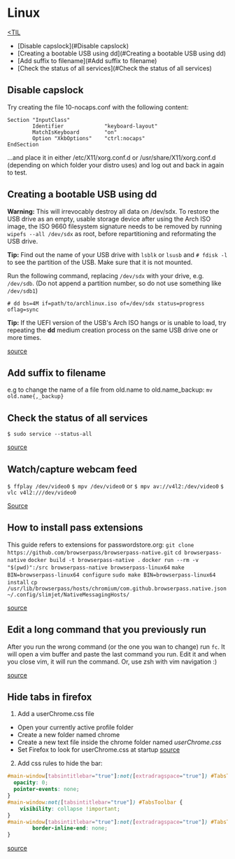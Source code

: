 # Linux
[<TIL](Programming.md)
- [Disable capslock](#Disable capslock)
- [Creating a bootable USB using dd](#Creating a bootable USB using dd)
- [Add suffix to filename](#Add suffix to filename)
- [Check the status of all services](#Check the status of all services)

## Disable capslock
Try creating the file 10-nocaps.conf with the following content:

```
Section "InputClass"
        Identifier             "keyboard-layout"
        MatchIsKeyboard        "on"
        Option "XkbOptions"    "ctrl:nocaps"
EndSection
```

...and place it in either /etc/X11/xorg.conf.d or /usr/share/X11/xorg.conf.d (depending on which folder your distro uses) and log out and back in again to test.


## Creating a bootable USB using dd
**Warning:** This will irrevocably destroy all data on /dev/sdx. To restore the USB drive as an empty, usable storage device after using
the Arch ISO image, the ISO 9660 filesystem signature needs to be removed by running `wipefs --all /dev/sdx` as root, before repartitioning
and reformating the USB drive.

**Tip:** Find out the name of your USB drive with `lsblk` or `lsusb` and `# fdisk -l` to see the partition of the USB. Make sure that it is not mounted.

Run the following command, replacing `/dev/sdx` with your drive, e.g. `/dev/sdb`. (Do not append a partition number, so do not use something
like `/dev/sdb1`)

`# dd bs=4M if=path/to/archlinux.iso of=/dev/sdx status=progress oflag=sync`

**Tip:** If the UEFI version of the USB's Arch ISO hangs or is unable to load, try repeating the **dd** medium creation process
on the same USB drive one or more times.

[source](https://wiki.archlinux.org/index.php/USB_flash_installation_media#Using_dd)

## Add suffix to filename
e.g to change the name of a file from old.name to old.name_backup:
`mv old.name{,_backup}`


## Check the status of all services
`$ sudo service --status-all`

[source](https://github.com/jbranchaud/til/blob/master/devops/check-the-status-of-all-services.md)

## Watch/capture webcam feed
`$ ffplay /dev/video0`
`$ mpv /dev/video0`
or
`$ mpv av://v4l2:/dev/video0`
`$ vlc v4l2:///dev/video0`

[Source](https://unix.stackexchange.com/questions/3304/how-do-i-watch-my-webcams-feed-in-linux)

## How to install pass extensions
This guide refers to extensions for passwordstore.org:
`git clone https://github.com/browserpass/browserpass-native.git`
`cd browserpass-native`
`docker build -t browserpass-native .`
`docker run --rm -v "$(pwd)":/src browserpass-native browserpass-linux64`
`make BIN=browserpass-linux64 configure`
`sudo make BIN=browserpass-linux64 install`
`cp /usr/lib/browserpass/hosts/chromium/com.github.browserpass.native.json ~/.config/slimjet/NativeMessagingHosts/`

[source](https://github.com/browserpass/browserpass-native#build-using-docker)

## Edit a long command that you previously run
After you run the wrong command (or the one you wan to change)
run `fc`. It will open a vim buffer and paste the last command you run.
Edit it and when you close vim, it will run the command.
Or, use zsh with vim navigation :)

[source](https://dl.suckless.org/slcon/2019/slcon-2019-03-marc_chantreux-acme_changed_my_life.webm)

## Hide tabs in firefox
1. Add a userChrome.css file
 - Open your currently active profile folder
 - Create a new folder named chrome
 - Create a new text file inside the chrome folder named _userChrome.css_
 - Set Firefox to look for userChrome.css at startup
[source](https://www.userchrome.org/how-create-userchrome-css.html)
2. Add css rules to hide the bar:
```css
#main-window[tabsintitlebar="true"]:not([extradragspace="true"]) #TabsToolbar > .toolbar-items {
  opacity: 0;
  pointer-events: none;
}
#main-window:not([tabsintitlebar="true"]) #TabsToolbar {
    visibility: collapse !important;
}
#main-window[tabsintitlebar="true"]:not([extradragspace="true"]) #TabsToolbar .titlebar-spacer {
        border-inline-end: none;
}
```
[source](https://github.com/piroor/treestyletab/wiki/Code-snippets-for-custom-style-rules#for-userchromecss)
